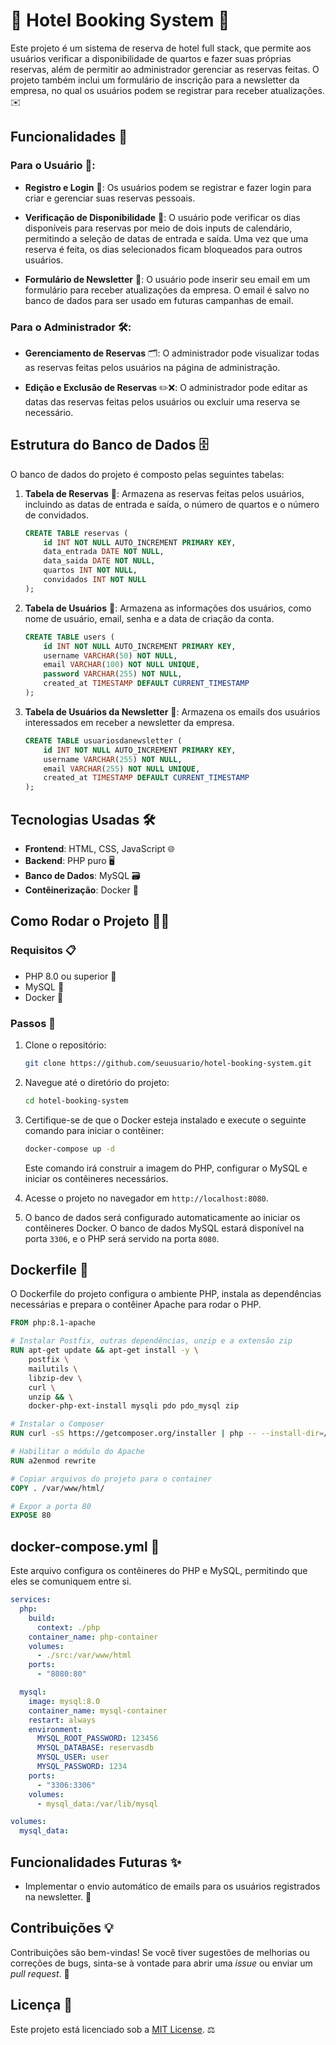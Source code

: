 # 🏨 **Hotel Booking System** 🏨

Este projeto é um sistema de reserva de hotel full stack, que permite aos usuários verificar a disponibilidade de quartos e fazer suas próprias reservas, além de permitir ao administrador gerenciar as reservas feitas. O projeto também inclui um formulário de inscrição para a newsletter da empresa, no qual os usuários podem se registrar para receber atualizações. ✉️

## Funcionalidades 🚀

### Para o Usuário 👤:
- **Registro e Login** 🔑: Os usuários podem se registrar e fazer login para criar e gerenciar suas reservas pessoais.

- **Verificação de Disponibilidade** 📅: O usuário pode verificar os dias disponíveis para reservas por meio de dois inputs de calendário, permitindo a seleção de datas de entrada e saída. Uma vez que uma reserva é feita, os dias selecionados ficam bloqueados para outros usuários.

- **Formulário de Newsletter** 📰: O usuário pode inserir seu email em um formulário para receber atualizações da empresa. O email é salvo no banco de dados para ser usado em futuras campanhas de email.

### Para o Administrador 🛠️:
- **Gerenciamento de Reservas** 🗂️: O administrador pode visualizar todas as reservas feitas pelos usuários na página de administração.

- **Edição e Exclusão de Reservas** ✏️❌: O administrador pode editar as datas das reservas feitas pelos usuários ou excluir uma reserva se necessário.

## Estrutura do Banco de Dados 🗄️

O banco de dados do projeto é composto pelas seguintes tabelas:

1. **Tabela de Reservas** 📆: Armazena as reservas feitas pelos usuários, incluindo as datas de entrada e saída, o número de quartos e o número de convidados.

    ```sql
    CREATE TABLE reservas (
        id INT NOT NULL AUTO_INCREMENT PRIMARY KEY, 
        data_entrada DATE NOT NULL, 
        data_saida DATE NOT NULL, 
        quartos INT NOT NULL, 
        convidados INT NOT NULL
    );
    ```

2. **Tabela de Usuários** 👥: Armazena as informações dos usuários, como nome de usuário, email, senha e a data de criação da conta.

    ```sql
    CREATE TABLE users (
        id INT NOT NULL AUTO_INCREMENT PRIMARY KEY,
        username VARCHAR(50) NOT NULL,
        email VARCHAR(100) NOT NULL UNIQUE,
        password VARCHAR(255) NOT NULL,
        created_at TIMESTAMP DEFAULT CURRENT_TIMESTAMP
    );
    ```

3. **Tabela de Usuários da Newsletter** 📧: Armazena os emails dos usuários interessados em receber a newsletter da empresa.

    ```sql
    CREATE TABLE usuariosdanewsletter (
        id INT NOT NULL AUTO_INCREMENT PRIMARY KEY,
        username VARCHAR(255) NOT NULL,
        email VARCHAR(255) NOT NULL UNIQUE,
        created_at TIMESTAMP DEFAULT CURRENT_TIMESTAMP
    );
    ```

## Tecnologias Usadas 🛠️

- **Frontend**: HTML, CSS, JavaScript 🌐
- **Backend**: PHP puro 🖥️
- **Banco de Dados**: MySQL 🗃️
- **Contêinerização**: Docker 🐳

## Como Rodar o Projeto 🏃‍♂️

### Requisitos 📋
- PHP 8.0 ou superior 🔧
- MySQL 🐬
- Docker 🐳

### Passos 🔄

1. Clone o repositório:

    ```bash
    git clone https://github.com/seuusuario/hotel-booking-system.git
    ```

2. Navegue até o diretório do projeto:

    ```bash
    cd hotel-booking-system
    ```

3. Certifique-se de que o Docker esteja instalado e execute o seguinte comando para iniciar o contêiner:

    ```bash
    docker-compose up -d
    ```

    Este comando irá construir a imagem do PHP, configurar o MySQL e iniciar os contêineres necessários.

4. Acesse o projeto no navegador em `http://localhost:8080`.

5. O banco de dados será configurado automaticamente ao iniciar os contêineres Docker. O banco de dados MySQL estará disponível na porta `3306`, e o PHP será servido na porta `8080`.

## Dockerfile 🐳

O Dockerfile do projeto configura o ambiente PHP, instala as dependências necessárias e prepara o contêiner Apache para rodar o PHP.

```dockerfile
FROM php:8.1-apache

# Instalar Postfix, outras dependências, unzip e a extensão zip
RUN apt-get update && apt-get install -y \
    postfix \
    mailutils \
    libzip-dev \
    curl \
    unzip && \
    docker-php-ext-install mysqli pdo pdo_mysql zip

# Instalar o Composer
RUN curl -sS https://getcomposer.org/installer | php -- --install-dir=/usr/local/bin --filename=composer

# Habilitar o módulo do Apache
RUN a2enmod rewrite

# Copiar arquivos do projeto para o container
COPY . /var/www/html/

# Expor a porta 80
EXPOSE 80
```

## docker-compose.yml 🔧

Este arquivo configura os contêineres do PHP e MySQL, permitindo que eles se comuniquem entre si.

```yaml
services:
  php:
    build:
      context: ./php
    container_name: php-container
    volumes:
      - ./src:/var/www/html
    ports:
      - "8080:80"

  mysql:
    image: mysql:8.0
    container_name: mysql-container
    restart: always
    environment:
      MYSQL_ROOT_PASSWORD: 123456
      MYSQL_DATABASE: reservasdb
      MYSQL_USER: user
      MYSQL_PASSWORD: 1234
    ports:
      - "3306:3306"
    volumes:
      - mysql_data:/var/lib/mysql

volumes:
  mysql_data:
```

## Funcionalidades Futuras ✨

- Implementar o envio automático de emails para os usuários registrados na newsletter. 📧

## Contribuições 💡

Contribuições são bem-vindas! Se você tiver sugestões de melhorias ou correções de bugs, sinta-se à vontade para abrir uma *issue* ou enviar um *pull request*. 🤝

## Licença 📜

Este projeto está licenciado sob a [MIT License](LICENSE). ⚖️
